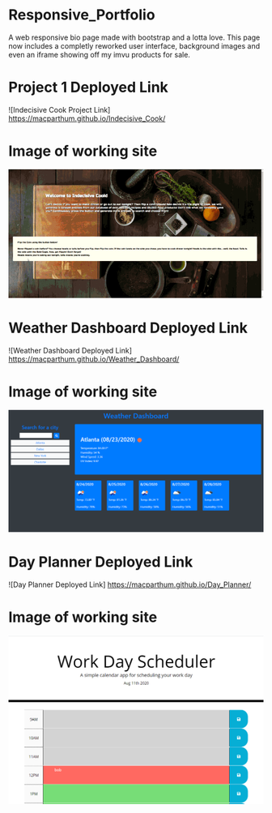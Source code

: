 # Responsive_Portfolio
A web responsive bio page made with bootstrap and a lotta love.  This page now includes a completly reworked user interface, background images and even an iframe showing off my imvu products for sale. 

# Project 1 Deployed Link

![Indecisive Cook Project Link] https://macparthum.github.io/Indecisive_Cook/

# Image of working site

![IndecisiveCook](/assets/indecisive.gif)

# Weather Dashboard Deployed Link

![Weather Dashboard Deployed Link] https://macparthum.github.io/Weather_Dashboard/

# Image of working site

![IndecisiveCook](/assets/weatherDash.png)

# Day Planner Deployed Link

![Day Planner Deployed Link] https://macparthum.github.io/Day_Planner/

# Image of working site

![IndecisiveCook](/assets/workDayPlan.png)





